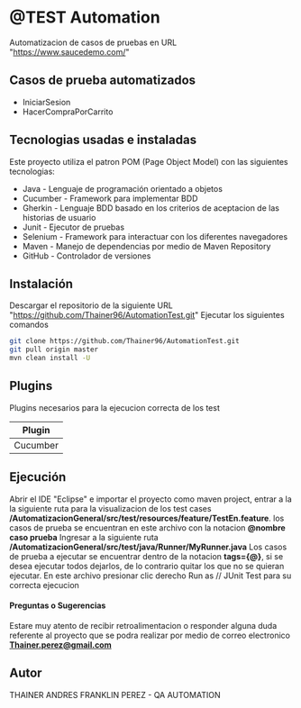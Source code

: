 # @TEST Automation

Automatizacion de casos de pruebas en URL "https://www.saucedemo.com/"

## Casos de prueba automatizados

- IniciarSesion
- HacerCompraPorCarrito

## Tecnologias usadas e instaladas

Este proyecto utiliza el patron POM (Page Object Model) con las siguientes tecnologias:

- Java - Lenguaje de programación orientado a objetos
- Cucumber - Framework para implementar BDD
- Gherkin - Lenguaje BDD basado en los criterios de aceptacion de las historias de usuario
- Junit - Ejecutor de pruebas 
- Selenium - Framework para interactuar con los diferentes navegadores
- Maven - Manejo de dependencias por medio de Maven Repository
- GitHub - Controlador de versiones

## Instalación

Descargar el repositorio de la siguiente URL "https://github.com/Thainer96/AutomationTest.git"
Ejecutar los siguientes comandos

```sh
git clone https://github.com/Thainer96/AutomationTest.git
git pull origin master
mvn clean install -U
```

## Plugins

Plugins necesarios para la ejecucion correcta de los test

| Plugin | 
| ------ | 
| Cucumber |

## Ejecución

Abrir el IDE "Eclipse" e importar el proyecto como maven project, entrar a la la siguiente ruta para la visualizacion de los test cases **/AutomatizacionGeneral/src/test/resources/feature/TestEn.feature**.
los casos de prueba se encuentran en este archivo con la notacion **@nombre caso prueba**
Ingresar a la siguiente ruta **/AutomatizacionGeneral/src/test/java/Runner/MyRunner.java**
Los casos de prueba a ejecutar se encuentrar dentro de la notacion **tags={@}**, si se desea ejecutar todos dejarlos, de lo contrario quitar los que no se quieran 
ejecutar.
En este archivo presionar clic derecho Run as // JUnit Test para su correcta ejecucion


#### Preguntas o Sugerencias
Estare muy atento de recibir retroalimentacion o responder alguna duda referente al proyecto que se podra realizar por medio de correo electronico **Thainer.perez@gmail.com**

## Autor

THAINER ANDRES FRANKLIN PEREZ - QA AUTOMATION

